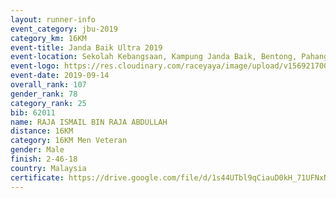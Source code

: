 ```yaml
---
layout: runner-info 
event_category: jbu-2019 
category_km: 16KM 
event-title: Janda Baik Ultra 2019
event-location: Sekolah Kebangsaan, Kampung Janda Baik, Bentong, Pahang, Malaysia 
event-logo: https://res.cloudinary.com/raceyaya/image/upload/v1569217009/logo/janda-baik_vch1pc.jpg 
event-date: 2019-09-14 
overall_rank: 107
gender_rank: 78
category_rank: 25
bib: 62011
name: RAJA ISMAIL BIN RAJA ABDULLAH
distance: 16KM
category: 16KM Men Veteran
gender: Male
finish: 2-46-18
country: Malaysia
certificate: https://drive.google.com/file/d/1s44UTbl9qCiauD0kH_71UFNxNJaCBxIf/view?usp=sharing
---
```

